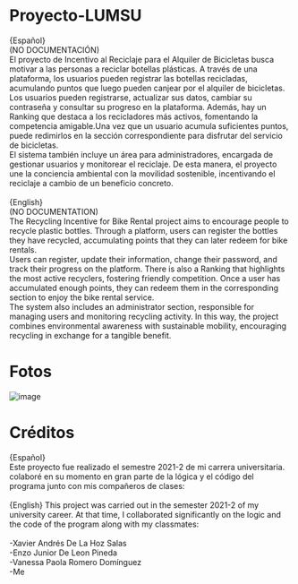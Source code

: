 # Proyecto-LUMSU
{Español}
<br>
(NO DOCUMENTACIÓN)<br>
El proyecto de Incentivo al Reciclaje para el Alquiler de Bicicletas busca motivar a las personas a reciclar botellas plásticas. A través de una plataforma, los usuarios pueden registrar las botellas recicladas, acumulando puntos que luego pueden canjear por el alquiler de bicicletas.<br>
Los usuarios pueden registrarse, actualizar sus datos, cambiar su contraseña y consultar su progreso en la plataforma. Además, hay un Ranking que destaca a los recicladores más activos, fomentando la competencia amigable.Una vez que un usuario acumula suficientes puntos, puede redimirlos en la sección correspondiente para disfrutar del servicio de bicicletas.<br>
El sistema también incluye un área para administradores, encargada de gestionar usuarios y monitorear el reciclaje. De esta manera, el proyecto une la conciencia ambiental con la movilidad sostenible, incentivando el reciclaje a cambio de un beneficio concreto.
<br>
<br>
{English}
<br>
(NO DOCUMENTATION)<br>
The Recycling Incentive for Bike Rental project aims to encourage people to recycle plastic bottles. Through a platform, users can register the bottles they have recycled, accumulating points that they can later redeem for bike rentals.<br> Users can register, update their information, change their password, and track their progress on the platform. There is also a Ranking that highlights the most active recyclers, fostering friendly competition. Once a user has accumulated enough points, they can redeem them in the corresponding section to enjoy the bike rental service.<br> The system also includes an administrator section, responsible for managing users and monitoring recycling activity. In this way, the project combines environmental awareness with sustainable mobility, encouraging recycling in exchange for a tangible benefit.

# Fotos
![image](https://github.com/user-attachments/assets/f7986672-5781-4a97-a838-d5934507f9e3)

# Créditos
{Español}
<br>
Este proyecto fue realizado el semestre 2021-2 de mi carrera universitaria. colaboré en su momento en gran parte de la lógica y el código del programa junto con mis compañeros de clases:
<br>
<br>
{English}
This project was carried out in the semester 2021-2 of my university career. At that time, I collaborated significantly on the logic and the code of the program along with my classmates:
<br>
<br>
-Xavier Andrés De La Hoz Salas<br>
-Enzo Junior De Leon Pineda<br>
-Vanessa Paola Romero Domínguez<br>
-Me
